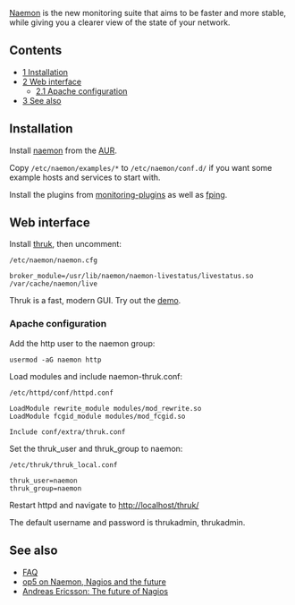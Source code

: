 [Naemon](http://www.naemon.org/) is the new monitoring suite that aims to be faster and more stable, while giving you a clearer view of the state of your network.

## Contents

*   [1 Installation](#Installation)
*   [2 Web interface](#Web_interface)
    *   [2.1 Apache configuration](#Apache_configuration)
*   [3 See also](#See_also)

## Installation

Install [naemon](https://aur.archlinux.org/packages/naemon/) from the [AUR](/index.php/AUR "AUR").

Copy `/etc/naemon/examples/*` to `/etc/naemon/conf.d/` if you want some example hosts and services to start with.

Install the plugins from [monitoring-plugins](https://www.archlinux.org/packages/?name=monitoring-plugins) as well as [fping](https://www.archlinux.org/packages/?name=fping).

## Web interface

Install [thruk](https://aur.archlinux.org/packages/thruk/), then uncomment:

 `/etc/naemon/naemon.cfg` 
```
broker_module=/usr/lib/naemon/naemon-livestatus/livestatus.so /var/cache/naemon/live

```

Thruk is a fast, modern GUI. Try out the [demo](https://demo.thruk.org/thruk/cgi-bin/login.cgi).

### Apache configuration

Add the http user to the naemon group:

```
usermod -aG naemon http

```

Load modules and include naemon-thruk.conf:

 `/etc/httpd/conf/httpd.conf` 
```
LoadModule rewrite_module modules/mod_rewrite.so                            
LoadModule fcgid_module modules/mod_fcgid.so 

Include conf/extra/thruk.conf

```

Set the thruk_user and thruk_group to naemon:

 `/etc/thruk/thruk_local.conf` 
```
thruk_user=naemon
thruk_group=naemon

```

Restart httpd and navigate to [http://localhost/thruk/](http://localhost/thruk/)

The default username and password is thrukadmin, thrukadmin.

## See also

*   [FAQ](http://www.naemon.org/documentation/faq/)
*   [op5 on Naemon, Nagios and the future](http://www.op5.com/blog/news/op5-naemon-nagios-future/)
*   [Andreas Ericsson: The future of Nagios](http://www.youtube.com/watch?v=YgbbyyNIiHc)